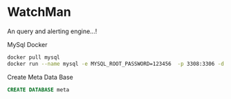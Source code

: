 # WatchMan

An query and alerting engine...!

MySql Docker

```sh
docker pull mysql
docker run --name mysql -e MYSQL_ROOT_PASSWORD=123456  -p 3308:3306 -d mysql
```

Create Meta Data Base

```sql
CREATE DATABASE meta
```
